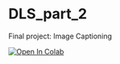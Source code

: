 # DLS_part_2
Final project: Image Captioning

<a href="https://github.com/A-n-d-r-e-w-y/DLS_part_2/tree/demo/dummy.ipynb" target="_blank"><img src="https://colab.research.google.com/assets/colab-badge.svg" alt="Open In Colab"/></a>